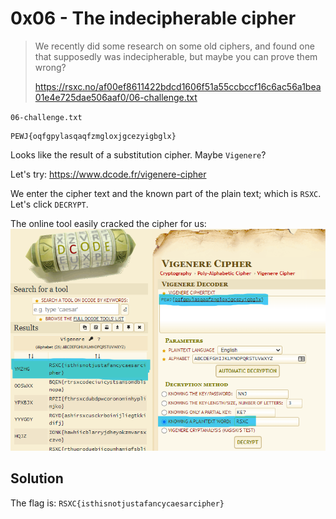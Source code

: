 # 0x06 - The indecipherable cipher

> We recently did some research on some old ciphers, and found one that supposedly was indecipherable, but maybe you can prove them wrong?
> 
> https://rsxc.no/af00ef8611422bdcd1606f51a55ccbccf16c6ac56a1bea01e4e725dae506aaf0/06-challenge.txt

`06-challenge.txt`
```
PEWJ{oqfgpylasqaqfzmgloxjgcezyigbglx}
```

Looks like the result of a substitution cipher. Maybe `Vigenere`?

Let's try: https://www.dcode.fr/vigenere-cipher

We enter the cipher text and the known part of the plain text; which is `RSXC`. Let's click `DECRYPT`.

The online tool easily cracked the cipher for us:
![](0x06-00.png "")

## Solution

The flag is: `RSXC{isthisnotjustafancycaesarcipher}`
